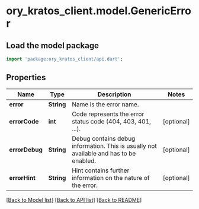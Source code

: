 # ory_kratos_client.model.GenericError

## Load the model package
```dart
import 'package:ory_kratos_client/api.dart';
```

## Properties
Name | Type | Description | Notes
------------ | ------------- | ------------- | -------------
**error** | **String** | Name is the error name. | 
**errorCode** | **int** | Code represents the error status code (404, 403, 401, ...). | [optional] 
**errorDebug** | **String** | Debug contains debug information. This is usually not available and has to be enabled. | [optional] 
**errorHint** | **String** | Hint contains further information on the nature of the error. | [optional] 

[[Back to Model list]](../README.md#documentation-for-models) [[Back to API list]](../README.md#documentation-for-api-endpoints) [[Back to README]](../README.md)


